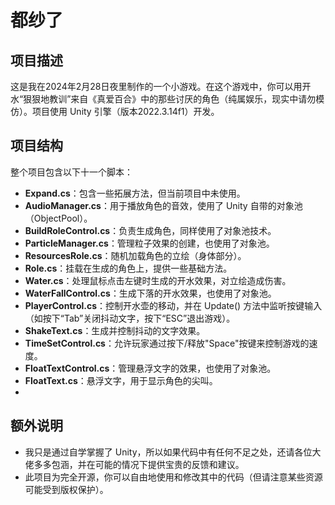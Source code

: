 # 都纱了  
  
## 项目描述  
  
这是我在2024年2月28日夜里制作的一个小游戏。在这个游戏中，你可以用开水“狠狠地教训”来自《真爱百合》中的那些讨厌的角色（纯属娱乐，现实中请勿模仿）。项目使用 Unity 引擎（版本2022.3.14f1）开发。  
  
## 项目结构  
  
整个项目包含以下十一个脚本：  
  
- **Expand.cs**：包含一些拓展方法，但当前项目中未使用。  
- **AudioManager.cs**：用于播放角色的音效，使用了 Unity 自带的对象池（ObjectPool<T>）。  
- **BuildRoleControl.cs**：负责生成角色，同样使用了对象池技术。  
- **ParticleManager.cs**：管理粒子效果的创建，也使用了对象池。  
- **ResourcesRole.cs**：随机加载角色的立绘（身体部分）。  
- **Role.cs**：挂载在生成的角色上，提供一些基础方法。  
- **Water.cs**：处理鼠标点击左键时生成的开水效果，对立绘造成伤害。  
- **WaterFallControl.cs**：生成下落的开水效果，也使用了对象池。  
- **PlayerControl.cs**：控制开水壶的移动，并在 Update() 方法中监听按键输入（如按下“Tab”关闭抖动文字，按下“ESC”退出游戏）。  
- **ShakeText.cs**：生成并控制抖动的文字效果。  
- **TimeSetControl.cs**：允许玩家通过按下/释放"Space"按键来控制游戏的速度。
- **FloatTextControl.cs**：管理悬浮文字的效果，也使用了对象池。
- **FloatText.cs**：悬浮文字，用于显示角色的尖叫。
- 
## 额外说明  
  
- 我只是通过自学掌握了 Unity，所以如果代码中有任何不足之处，还请各位大佬多多包涵，并在可能的情况下提供宝贵的反馈和建议。  
- 此项目为完全开源，你可以自由地使用和修改其中的代码（但请注意某些资源可能受到版权保护）。
